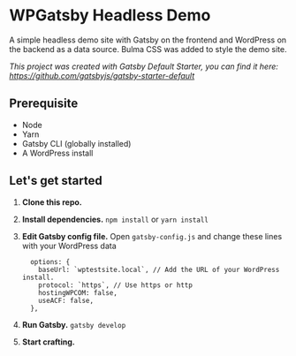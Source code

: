 # WPGatsby Headless Demo

A simple headless demo site with Gatsby on the frontend and WordPress on the backend as a data source.
Bulma CSS was added to style the demo site.

_This project was created with Gatsby Default Starter, you can find it here: https://github.com/gatsbyjs/gatsby-starter-default_

## Prerequisite
* Node
* Yarn
* Gatsby CLI (globally installed)
* A WordPress install

## Let's get started
1.  **Clone this repo.**

1.  **Install dependencies.**
    ```npm install```
    or
    ```yarn install```

1.  **Edit Gatsby config file.**
     Open `gatsby-config.js` and change these lines with your WordPress data
    ```
      options: {
        baseUrl: `wptestsite.local`, // Add the URL of your WordPress install.
        protocol: `https`, // Use https or http
        hostingWPCOM: false,
        useACF: false,
      },
    ```

1.  **Run Gatsby.**
    ```gatsby develop```

1.  **Start crafting.**

